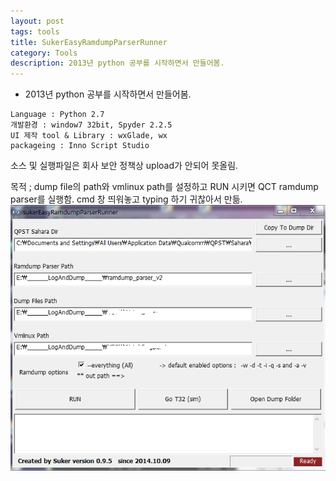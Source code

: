 ```yaml
---
layout: post
tags: tools
title: SukerEasyRamdumpParserRunner
category: Tools
description: 2013년 python 공부를 시작하면서 만들어봄.
---
```


- 2013년 python 공부를 시작하면서 만들어봄.

```shell?line_number=false
Language : Python 2.7
개발환경 : window7 32bit, Spyder 2.2.5
UI 제작 tool & Library : wxGlade, wx
packageing : Inno Script Studio
```
소스 및 실행파일은 회사 보안 정책상 upload가 안되어 못올림.

목적 ; dump file의 path와 vmlinux path를 설정하고 RUN 시키면 QCT ramdump parser를 실행함. cmd 창 띄워놓고 typing 하기 귀찮아서 만듦. 
![](/assets/ext_images/parserrunner.PNG)

